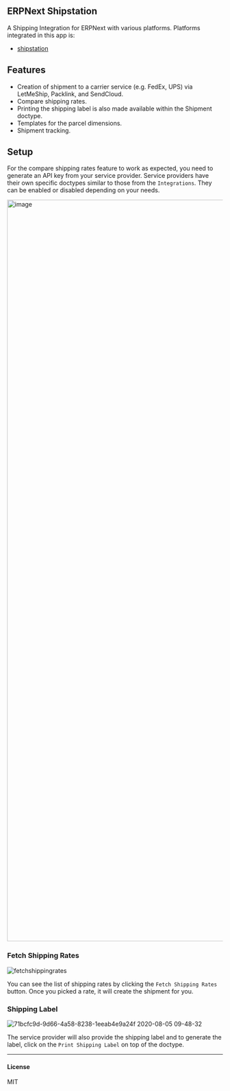 ## ERPNext Shipstation

A Shipping Integration for ERPNext with various platforms. Platforms integrated in this app is:
- [shipstation](https://www.shipstation.com/)

## Features
- Creation of shipment to a carrier service (e.g. FedEx, UPS) via LetMeShip, Packlink, and SendCloud. 
- Compare shipping rates. 
- Printing the shipping label is also made available within the Shipment doctype.
- Templates for the parcel dimensions.
- Shipment tracking.

## Setup
For the compare shipping rates feature to work as expected, you need to generate an API key from your service provider. Service providers have their own specific doctypes similar to those from the `Integrations`. They can be enabled or disabled depending on your needs.

<img width="1728" alt="image" src="https://github.com/shipstation-techhub/erpnext-shipstation/assets/48901587/012cafd3-53cf-46b3-a554-b69a87dcecef">

### Fetch Shipping Rates
![fetchshippingrates](https://github.com/shipstation-techhub/erpnext-shipstation/assets/48901587/f12c74f1-c05c-4e60-aeb2-8cf057cb7dbf)


You can see the list of shipping rates by clicking the `Fetch Shipping Rates` button. Once you picked a rate, it will create the shipment for you. 

### Shipping Label
![71bcfc9d-9d66-4a58-8238-1eeab4e9a24f 2020-08-05 09-48-32](https://user-images.githubusercontent.com/17470909/89377478-78944980-d724-11ea-8120-a5374c6e4c5e.png)

The service provider will also provide the shipping label and to generate the label, click on the `Print Shipping Label` on top of the doctype.

-----------------------
#### License

MIT
